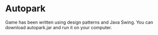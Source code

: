 # Autopark
Game has been written using design patterns and Java Swing.
You can download autopark.jar and run it on your computer.
